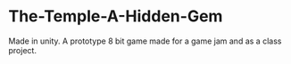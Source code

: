 # The-Temple-A-Hidden-Gem
Made in unity. A prototype 8 bit game made for a game jam and as a class project.
